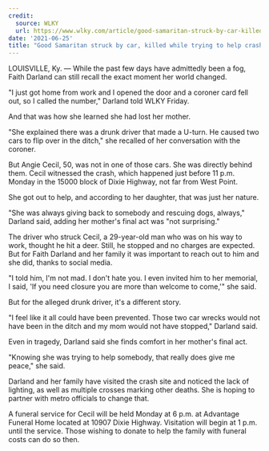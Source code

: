 ```yaml
---
credit:
  source: WLKY
  url: https://www.wlky.com/article/good-samaritan-struck-by-car-killed-while-trying-to-help-crash-victims-on-dixie-highway/36845633
date: '2021-06-25'
title: "Good Samaritan struck by car, killed while trying to help crash victims on Dixie Highway"
---
```

LOUISVILLE, Ky. —
While the past few days have admittedly been a fog, Faith Darland can still recall the exact moment her world changed.

"I just got home from work and I opened the door and a coroner card fell out, so I called the number," Darland told WLKY Friday.

And that was how she learned she had lost her mother.

"She explained there was a drunk driver that made a U-turn. He caused two cars to flip over in the ditch," she recalled of her conversation with the coroner.

But Angie Cecil, 50, was not in one of those cars. She was directly behind them. Cecil witnessed the crash, which happened just before 11 p.m. Monday in the 15000 block of Dixie Highway, not far from West Point.

She got out to help, and according to her daughter, that was just her nature.

"She was always giving back to somebody and rescuing dogs, always," Darland said, adding her mother's final act was "not surprising."

The driver who struck Cecil, a 29-year-old man who was on his way to work, thought he hit a deer. Still, he stopped and no charges are expected. But for Faith Darland and her family it was important to reach out to him and she did, thanks to social media.

"I told him, I'm not mad. I don't hate you. I even invited him to her memorial, I said, 'If you need closure you are more than welcome to come,'" she said.

But for the alleged drunk driver, it's a different story.

"I feel like it all could have been prevented. Those two car wrecks would not have been in the ditch and my mom would not have stopped," Darland said.

Even in tragedy, Darland said she finds comfort in her mother's final act.

"Knowing she was trying to help somebody, that really does give me peace," she said.

Darland and her family have visited the crash site and noticed the lack of lighting, as well as multiple crosses marking other deaths. She is hoping to partner with metro officials to change that.

A funeral service for Cecil will be held Monday at 6 p.m. at Advantage Funeral Home located at 10907 Dixie Highway. Visitation will begin at 1 p.m. until the service. Those wishing to donate to help the family with funeral costs can do so then.
